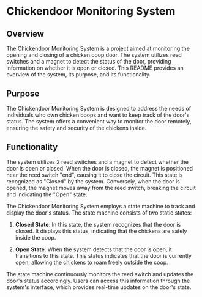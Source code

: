 # Chickendoor Monitoring System

## Overview

The Chickendoor Monitoring System is a project aimed at monitoring the opening and closing of a chicken coop door. The system utilizes reed switches and a magnet to detect the status of the door, providing information on whether it is open or closed. This README provides an overview of the system, its purpose, and its functionality.

## Purpose

The Chickendoor Monitoring System is designed to address the needs of individuals who own chicken coops and want to keep track of the door's status. The system offers a convenient way to monitor the door remotely, ensuring the safety and security of the chickens inside.

## Functionality

The system utilizes 2 reed switches and a magnet to detect whether the door is open or closed. When the door is closed, the magnet is positioned near the reed switch "end", causing it to close the circuit. This state is recognized as "Closed" by the system. Conversely, when the door is opened, the magnet moves away from the reed switch, breaking the circuit and indicating the "Open" state.

The Chickendoor Monitoring System employs a state machine to track and display the door's status. The state machine consists of two static states:

1. **Closed State**: In this state, the system recognizes that the door is closed. It displays this status, indicating that the chickens are safely inside the coop.

2. **Open State**: When the system detects that the door is open, it transitions to this state. This status indicates that the door is currently open, allowing the chickens to roam freely outside the coop.

The state machine continuously monitors the reed switch and updates the door's status accordingly. Users can access this information through the system's interface, which provides real-time updates on the door's state.
